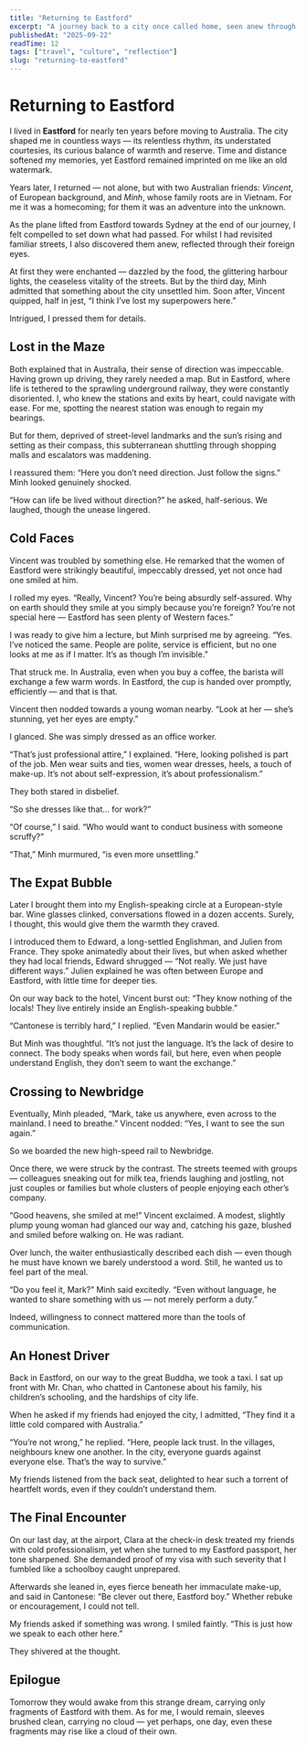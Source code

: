 ```yaml
---
title: "Returning to Eastford"
excerpt: "A journey back to a city once called home, seen anew through the eyes of foreign friends."
publishedAt: "2025-09-22"
readTime: 12
tags: ["travel", "culture", "reflection"]
slug: "returning-to-eastford"
---
```


# Returning to Eastford

I lived in **Eastford** for nearly ten years before moving to Australia. The city shaped me in countless ways — its relentless rhythm, its understated courtesies, its curious balance of warmth and reserve. Time and distance softened my memories, yet Eastford remained imprinted on me like an old watermark.

Years later, I returned — not alone, but with two Australian friends: *Vincent*, of European background, and *Minh*, whose family roots are in Vietnam. For me it was a homecoming; for them it was an adventure into the unknown.

As the plane lifted from Eastford towards Sydney at the end of our journey, I felt compelled to set down what had passed. For whilst I had revisited familiar streets, I also discovered them anew, reflected through their foreign eyes.

At first they were enchanted — dazzled by the food, the glittering harbour lights, the ceaseless vitality of the streets. But by the third day, Minh admitted that something about the city unsettled him. Soon after, Vincent quipped, half in jest, “I think I’ve lost my superpowers here.”

Intrigued, I pressed them for details.

## Lost in the Maze

Both explained that in Australia, their sense of direction was impeccable. Having grown up driving, they rarely needed a map. But in Eastford, where life is tethered to the sprawling underground railway, they were constantly disoriented. I, who knew the stations and exits by heart, could navigate with ease. For me, spotting the nearest station was enough to regain my bearings.

But for them, deprived of street-level landmarks and the sun’s rising and setting as their compass, this subterranean shuttling through shopping malls and escalators was maddening.

I reassured them: “Here you don’t need direction. Just follow the signs.” Minh looked genuinely shocked.

“How can life be lived without direction?” he asked, half-serious. We laughed, though the unease lingered.

## Cold Faces

Vincent was troubled by something else. He remarked that the women of Eastford were strikingly beautiful, impeccably dressed, yet not once had one smiled at him.

I rolled my eyes. “Really, Vincent? You’re being absurdly self-assured. Why on earth should they smile at you simply because you’re foreign? You’re not special here — Eastford has seen plenty of Western faces.”

I was ready to give him a lecture, but Minh surprised me by agreeing. “Yes. I’ve noticed the same. People are polite, service is efficient, but no one looks at me as if I matter. It’s as though I’m invisible.”

That struck me. In Australia, even when you buy a coffee, the barista will exchange a few warm words. In Eastford, the cup is handed over promptly, efficiently — and that is that.

Vincent then nodded towards a young woman nearby. “Look at her — she’s stunning, yet her eyes are empty.”

I glanced. She was simply dressed as an office worker.

“That’s just professional attire,” I explained. “Here, looking polished is part of the job. Men wear suits and ties, women wear dresses, heels, a touch of make-up. It’s not about self-expression, it’s about professionalism.”

They both stared in disbelief.

“So she dresses like that… for work?”

“Of course,” I said. “Who would want to conduct business with someone scruffy?”

“That,” Minh murmured, “is even more unsettling.”

## The Expat Bubble

Later I brought them into my English-speaking circle at a European-style bar. Wine glasses clinked, conversations flowed in a dozen accents. Surely, I thought, this would give them the warmth they craved.

I introduced them to Edward, a long-settled Englishman, and Julien from France. They spoke animatedly about their lives, but when asked whether they had local friends, Edward shrugged — “Not really. We just have different ways.” Julien explained he was often between Europe and Eastford, with little time for deeper ties.

On our way back to the hotel, Vincent burst out: “They know nothing of the locals! They live entirely inside an English-speaking bubble.”

“Cantonese is terribly hard,” I replied. “Even Mandarin would be easier.”

But Minh was thoughtful. “It’s not just the language. It’s the lack of desire to connect. The body speaks when words fail, but here, even when people understand English, they don’t seem to want the exchange.”

## Crossing to Newbridge

Eventually, Minh pleaded, “Mark, take us anywhere, even across to the mainland. I need to breathe.” Vincent nodded: “Yes, I want to see the sun again.”

So we boarded the new high-speed rail to Newbridge.

Once there, we were struck by the contrast. The streets teemed with groups — colleagues sneaking out for milk tea, friends laughing and jostling, not just couples or families but whole clusters of people enjoying each other’s company.

“Good heavens, she smiled at me!” Vincent exclaimed. A modest, slightly plump young woman had glanced our way and, catching his gaze, blushed and smiled before walking on. He was radiant.

Over lunch, the waiter enthusiastically described each dish — even though he must have known we barely understood a word. Still, he wanted us to feel part of the meal.

“Do you feel it, Mark?” Minh said excitedly. “Even without language, he wanted to share something with us — not merely perform a duty.”

Indeed, willingness to connect mattered more than the tools of communication.

## An Honest Driver

Back in Eastford, on our way to the great Buddha, we took a taxi. I sat up front with Mr. Chan, who chatted in Cantonese about his family, his children’s schooling, and the hardships of city life.

When he asked if my friends had enjoyed the city, I admitted, “They find it a little cold compared with Australia.”

“You’re not wrong,” he replied. “Here, people lack trust. In the villages, neighbours knew one another. In the city, everyone guards against everyone else. That’s the way to survive.”

My friends listened from the back seat, delighted to hear such a torrent of heartfelt words, even if they couldn’t understand them.

## The Final Encounter

On our last day, at the airport, Clara at the check-in desk treated my friends with cold professionalism, yet when she turned to my Eastford passport, her tone sharpened. She demanded proof of my visa with such severity that I fumbled like a schoolboy caught unprepared.

Afterwards she leaned in, eyes fierce beneath her immaculate make-up, and said in Cantonese: “Be clever out there, Eastford boy.” Whether rebuke or encouragement, I could not tell.

My friends asked if something was wrong. I smiled faintly. “This is just how we speak to each other here.”

They shivered at the thought.

## Epilogue

Tomorrow they would awake from this strange dream, carrying only fragments of Eastford with them. As for me, I would remain, sleeves brushed clean, carrying no cloud — yet perhaps, one day, even these fragments may rise like a cloud of their own.
